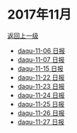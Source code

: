 # 2017年11月

<a href="/#/days/2017/index">返回上一级</a>

- <a href="/#/days/2017/11/daqu-11-06">daqu-11-06 日报</a>
- <a href="/#/days/2017/11/daqu-11-07">daqu-11-07 日报</a>
- <a href="/#/days/2017/11/daqu-11-15">daqu-11-15 日报</a>
- <a href="/#/days/2017/11/daqu-11-22">daqu-11-22 日报</a>
- <a href="/#/days/2017/11/daqu-11-23">daqu-11-23 日报</a>
- <a href="/#/days/2017/11/daqu-11-24">daqu-11-24 日报</a>
- <a href="/#/days/2017/11/daqu-11-25">daqu-11-25 日报</a>
- <a href="/#/days/2017/11/daqu-11-26">daqu-11-26 日报</a>
- <a href="/#/days/2017/11/daqu-11-27">daqu-11-27 日报</a>

